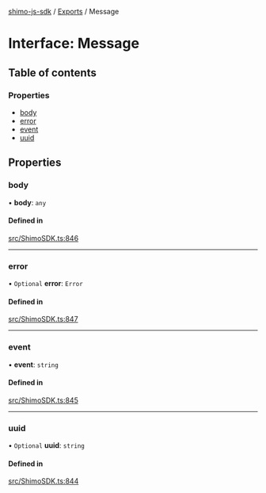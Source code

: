 [shimo-js-sdk](../README.md) / [Exports](../modules.md) / Message

# Interface: Message

## Table of contents

### Properties

- [body](Message.md#body)
- [error](Message.md#error)
- [event](Message.md#event)
- [uuid](Message.md#uuid)

## Properties

### body

• **body**: `any`

#### Defined in

[src/ShimoSDK.ts:846](https://github.com/shimohq/shimo-js-sdk/blob/c800ffa/src/ShimoSDK.ts#L846)

___

### error

• `Optional` **error**: `Error`

#### Defined in

[src/ShimoSDK.ts:847](https://github.com/shimohq/shimo-js-sdk/blob/c800ffa/src/ShimoSDK.ts#L847)

___

### event

• **event**: `string`

#### Defined in

[src/ShimoSDK.ts:845](https://github.com/shimohq/shimo-js-sdk/blob/c800ffa/src/ShimoSDK.ts#L845)

___

### uuid

• `Optional` **uuid**: `string`

#### Defined in

[src/ShimoSDK.ts:844](https://github.com/shimohq/shimo-js-sdk/blob/c800ffa/src/ShimoSDK.ts#L844)
